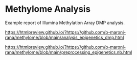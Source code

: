 # Methylome Analysis
Example report of Illumina Methylation Array DMP analysis. 

https://htmlpreview.github.io/?https://github.com/b-maroni-rana/methylome/blob/main/analysis_epigenetics_dmp.html


https://htmlpreview.github.io/?https://github.com/b-maroni-rana/methylome/blob/main/preprocessing_epigenetics.nb.html
